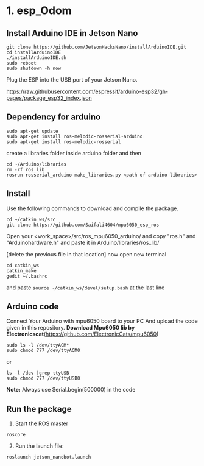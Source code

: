 # 1. esp_Odom
## Install Arduino IDE in Jetson Nano
```
git clone https://github.com/JetsonHacksNano/installArduinoIDE.git
cd installArduinoIDE
./installArduinoIDE.sh
sudo reboot
sudo shutdown -h now
```
Plug the ESP into the USB port of your Jetson Nano.

https://raw.githubusercontent.com/espressif/arduino-esp32/gh-pages/package_esp32_index.json

## Dependency for arduino
  ```
  sudo apt-get update
  sudo apt-get install ros-melodic-rosserial-arduino
  sudo apt-get install ros-melodic-rosserial
 ```
create a libraries folder inside arduino folder and then
  ```
  cd ~/Arduino/libraries
  rm -rf ros_lib
  rosrun rosserial_arduino make_libraries.py <path of arduino libraries>
  ```

## Install

Use the following commands to download and compile the package.

```
cd ~/catkin_ws/src
git clone https://github.com/Saifali4604/mpu6050_esp_ros
```
Open your <work_space>/src/ros_mpu6050_arduino/ and copy "ros.h" and "Arduinohardware.h" and paste it in Arduino/libraries/ros_lib/

[delete the previous file in that location]
now open new terminal 
```
cd catkin_ws
catkin_make
gedit ~/.bashrc
```
and paste ```source ~/catkin_ws/devel/setup.bash``` at the last line
## Arduino code
Connect Your Arduino with mpu6050 board to your PC And upload the code given in this repository.
**Download Mpu6050 lib by Electronicscat**(https://github.com/ElectronicCats/mpu6050)
```
sudo ls -l /dev/ttyACM* 
sudo chmod 777 /dev/ttyACM0
```
or
```
ls -l /dev |grep ttyUSB
sudo chmod 777 /dev/ttyUSB0
```
**Note:** Always use Serial.begin(500000) in the code

## Run the package
1. Start the ROS master
```
roscore
```
2. Run the launch file:
```
roslaunch jetson_nanobot.launch
```
